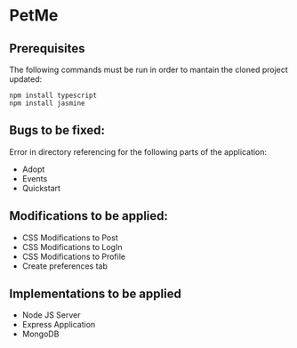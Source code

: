 # PetMe

## Prerequisites

 The following commands must be run in order to mantain the cloned project updated:

	npm install typescript
	npm install jasmine

## Bugs to be fixed:

Error in directory referencing for the following parts of the application:
- Adopt
- Events
- Quickstart

## Modifications to be applied:
- CSS Modifications to Post
- CSS Modifications to LogIn
- CSS Modifications to Profile
- Create preferences tab

## Implementations to be applied
- Node JS Server
- Express Application
- MongoDB